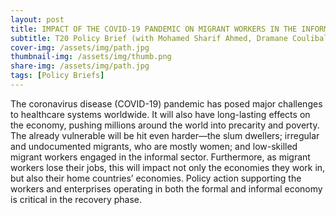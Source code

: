 ```yaml
---
layout: post
title: IMPACT OF THE COVID-19 PANDEMIC ON MIGRANT WORKERS IN THE INFORMAL SECTOR AND SPIN-OFF EFFECTS IN THEIR DESTINATION AND HOME COUNTRIES
subtitle: T20 Policy Brief (with Mohamed Sharif Ahmed, Dramane Coulibaly, Hind Kinani, Ana B. Moreno, Luc Désiré Omgba, Nhusha Vu)
cover-img: /assets/img/path.jpg
thumbnail-img: /assets/img/thumb.png
share-img: /assets/img/path.jpg
tags: [Policy Briefs]
---
```


The coronavirus disease (COVID-19) pandemic has posed major challenges to healthcare systems worldwide. It will also have long-lasting effects on the economy, pushing millions around the world into precarity and poverty. The already vulnerable will be hit even harder—the slum dwellers; irregular and undocumented migrants, who are mostly women; and low-skilled migrant workers engaged in the informal sector. Furthermore, as migrant workers lose their jobs, this will impact not only the economies they work in, but also their home countries’ economies. Policy action supporting the workers and enterprises operating in both the formal and informal economy is critical in the recovery phase.
